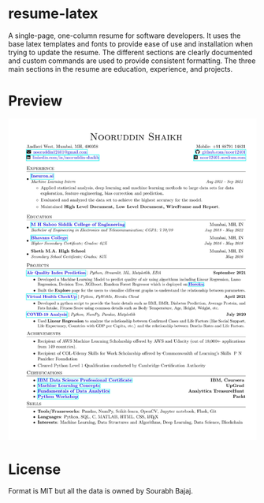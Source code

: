 # resume-latex
A single-page, one-column resume for software developers. It uses the base latex templates and fonts to provide ease of use and installation when trying to update the resume. The different sections are clearly documented and custom commands are used to provide consistent formatting. The three main sections in the resume are education, experience, and projects.

# Preview
![Resume Screenshot](/resume_preview.png)

# License
Format is MIT but all the data is owned by Sourabh Bajaj.
